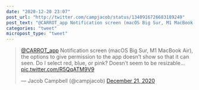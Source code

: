 ```yaml
---
date: "2020-12-20 23:07"
post_url: "http://twitter.com/campjacob/status/1340916726683189249"
post_text: "@CARROT_app Notification screen (macOS Big Sur, M1 MacBook Air), the options to give permission to the app doesn’t show so that it can seen. Do I select red, blue, or pink? Doesn’t seem to be resizable… https://t.co/R5QqATM9V9"
categories: "tweet"
micropost_type: "tweet"
---
```


<blockquote class="twitter-tweet"><p lang="en" dir="ltr"><a href="https://twitter.com/CARROT_app?ref_src=twsrc%5Etfw">@CARROT_app</a> Notification screen (macOS Big Sur, M1 MacBook Air), the options to give permission to the app doesn’t show so that it can seen. Do I select red, blue, or pink? Doesn’t seem to be resizable… <a href="https://t.co/R5QqATM9V9">pic.twitter.com/R5QqATM9V9</a></p>&mdash; Jacob Campbell (@campjacob) <a href="https://twitter.com/campjacob/status/1340916726683189249?ref_src=twsrc%5Etfw">December 21, 2020</a></blockquote> <script async src="https://platform.twitter.com/widgets.js" charset="utf-8"></script> 
